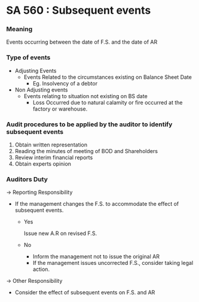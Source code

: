 # SA 560 : Subsequent events

### Meaning

Events occurring between the date of F.S. and the date of AR

### Type of events

- Adjusting Events
    - Events Related to the circumstances existing on Balance Sheet Date
        - Eg. Insolvency of a debtor
- Non Adjusting events
    - Events relating to situation not existing on BS date
        - Loss Occurred due to natural calamity or fire occurred at the factory or warehouse.

### Audit procedures to be applied by the auditor to identify subsequent events

1. Obtain written representation 
2. Reading the minutes of meeting of BOD and Shareholders 
3. Review interim financial reports 
4. Obtain experts opinion 

### Auditors Duty

→ Reporting Responsibility 

- If the management changes the F.S. to accommodate the effect of subsequent events.
    - Yes

        Issue new A.R on revised F.S. 

    - No
        - Inform the management not to issue the original AR
        - If the management issues uncorrected F.S., consider taking legal action.

→ Other Responsibility 

- Consider the effect of subsequent events on F.S. and AR